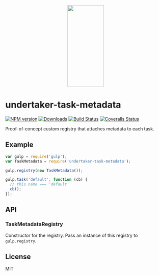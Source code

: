 <p align="center">
  <a href="https://gulpjs.com">
    <img height="257" width="114" src="https://raw.githubusercontent.com/gulpjs/artwork/master/gulp-2x.png">
  </a>
</p>

# undertaker-task-metadata

[![NPM version][npm-image]][npm-url] [![Downloads][downloads-image]][npm-url] [![Build Status][ci-image]][ci-url] [![Coveralls Status][coveralls-image]][coveralls-url]

Proof-of-concept custom registry that attaches metadata to each task.

## Example

```js
var gulp = require('gulp');
var TaskMetadata = require('undertaker-task-metadata');

gulp.registry(new TaskMetadata());

gulp.task('default', function (cb) {
  // this.name === 'default'
  cb();
});
```

## API

### TaskMetadataRegistry

Constructor for the registry. Pass an instance of this registry to `gulp.registry`.

## License

MIT

<!-- prettier-ignore-start -->

[downloads-image]: https://img.shields.io/npm/dm/undertaker-task-metadata.svg?style=flat-square
[npm-url]: https://npmjs.org/package/undertaker-task-metadata
[npm-image]: https://img.shields.io/npm/v/undertaker-task-metadata.svg?style=flat-square
[ci-url]: https://github.com/gulpjs/undertaker-task-metadata/actions?query=workflow:dev
[ci-image]: https://img.shields.io/github/actions/workflow/status/gulpjs/undertaker-task-metadata/dev.yml?branch=master&style=flat-square
[coveralls-url]: https://coveralls.io/r/gulpjs/undertaker-task-metadata
[coveralls-image]: https://img.shields.io/coveralls/gulpjs/undertaker-task-metadata.svg?style=flat-square

<!-- prettier-ignore-start -->
